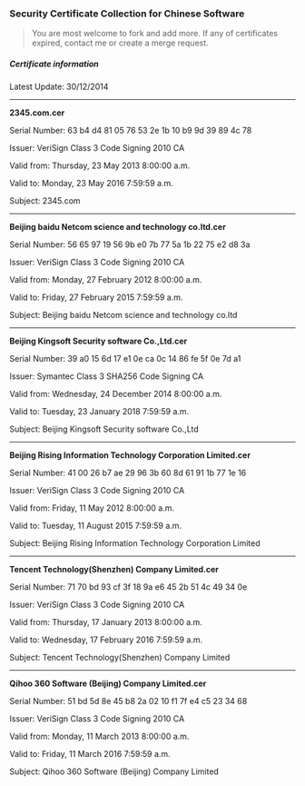 ### Security Certificate Collection for Chinese Software

> You are most welcome to fork and add more. If any of certificates expired, contact me or create a merge request.

##### Certificate information
Latest Update: 30/12/2014

---
**2345.com.cer**

Serial Number: ‎63 b4 d4 81 05 76 53 2e 1b 10 b9 9d 39 89 4c 78

Issuer: VeriSign Class 3 Code Signing 2010 CA

Valid from: ‎Thursday, ‎23 ‎May ‎2013 8:00:00 a.m.

Valid to: ‎Monday, ‎23 ‎May ‎2016 7:59:59 a.m.

Subject: 2345.com

---
**Beijing baidu Netcom science and technology co.ltd.cer**

Serial Number: ‎‎56 65 97 19 56 9b e0 7b 77 5a 1b 22 75 e2 d8 3a

Issuer: VeriSign Class 3 Code Signing 2010 CA

Valid from: ‎‎Monday, ‎27 ‎February ‎2012 8:00:00 a.m.

Valid to: ‎‎Friday, ‎27 ‎February ‎2015 7:59:59 a.m.

Subject: Beijing baidu Netcom science and technology co.ltd

---
**Beijing Kingsoft Security software Co.,Ltd.cer**

Serial Number: ‎‎‎‎39 a0 15 6d 17 e1 0e ca 0c 14 86 fe 5f 0e 7d a1

Issuer: Symantec Class 3 SHA256 Code Signing CA

Valid from: ‎‎‎‎Wednesday, ‎24 ‎December ‎2014 8:00:00 a.m.

Valid to: ‎‎‎‎Tuesday, ‎23 ‎January ‎2018 7:59:59 a.m.

Subject: Beijing Kingsoft Security software Co.,Ltd

---
**Beijing Rising Information Technology Corporation Limited.cer**

Serial Number: ‎‎‎41 00 26 b7 ae 29 96 3b 60 8d 61 91 1b 77 1e 16

Issuer: VeriSign Class 3 Code Signing 2010 CA

Valid from: ‎‎‎Friday, ‎11 ‎May ‎2012 8:00:00 a.m.

Valid to: ‎‎‎Tuesday, ‎11 ‎August ‎2015 7:59:59 a.m.

Subject: Beijing Rising Information Technology Corporation Limited

---
**Tencent Technology(Shenzhen) Company Limited.cer**

Serial Number: ‎‎‎‎‎‎71 70 bd 93 cf 3f 18 9a e6 45 2b 51 4c 49 34 0e

Issuer: VeriSign Class 3 Code Signing 2010 CA

Valid from: ‎‎‎‎‎Thursday, ‎17 ‎January ‎2013 8:00:00 a.m.

Valid to: ‎‎‎‎‎Wednesday, ‎17 ‎February ‎2016 7:59:59 a.m.

Subject: Tencent Technology(Shenzhen) Company Limited

---
**Qihoo 360 Software (Beijing) Company Limited.cer**

Serial Number: ‎‎‎‎51 bd 5d 8e 45 b8 2a 02 10 f1 7f e4 c5 23 34 68

Issuer: VeriSign Class 3 Code Signing 2010 CA

Valid from: ‎‎‎‎‎‎Monday, ‎11 ‎March ‎2013 8:00:00 a.m.

Valid to: ‎‎‎‎‎‎Friday, ‎11 ‎March ‎2016 7:59:59 a.m.

Subject: Qihoo 360 Software (Beijing) Company Limited
